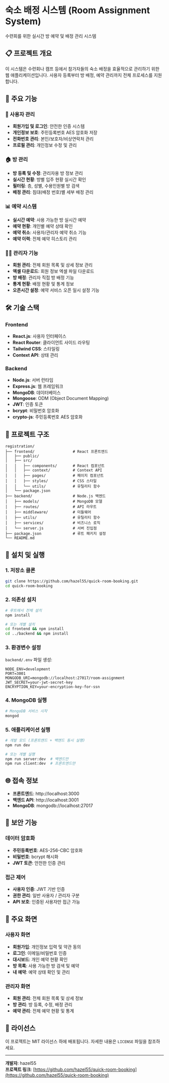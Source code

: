 # 숙소 배정 시스템 (Room Assignment System)

수련회를 위한 실시간 방 예약 및 배정 관리 시스템

## 📋 프로젝트 개요

이 시스템은 수련회나 캠프 등에서 참가자들의 숙소 배정을 효율적으로 관리하기 위한 웹 애플리케이션입니다. 사용자 등록부터 방 배정, 예약 관리까지 전체 프로세스를 지원합니다.

## 🚀 주요 기능

### 👥 사용자 관리
- **회원가입 및 로그인**: 안전한 인증 시스템
- **개인정보 보호**: 주민등록번호 AES 암호화 저장
- **전화번호 관리**: 본인/보호자/비상연락처 관리
- **프로필 관리**: 개인정보 수정 및 관리

### 🏠 방 관리
- **방 등록 및 수정**: 관리자용 방 정보 관리
- **실시간 현황**: 방별 입주 현황 실시간 확인
- **필터링**: 층, 성별, 수용인원별 방 검색
- **배정 관리**: 침대(배정 번호)별 세부 배정 관리

### 📊 예약 시스템
- **실시간 예약**: 사용 가능한 방 실시간 예약
- **예약 현황**: 개인별 예약 상태 확인
- **예약 취소**: 사용자/관리자 예약 취소 기능
- **예약 이력**: 전체 예약 히스토리 관리

### 👨‍💼 관리자 기능
- **회원 관리**: 전체 회원 목록 및 상세 정보 관리
- **엑셀 다운로드**: 회원 정보 엑셀 파일 다운로드
- **방 배정**: 관리자 직접 방 배정 기능
- **통계 현황**: 배정 현황 및 통계 정보
- **오픈시간 설정**: 예약 서비스 오픈 일시 설정 기능

## 🛠 기술 스택

### Frontend
- **React.js**: 사용자 인터페이스
- **React Router**: 클라이언트 사이드 라우팅
- **Tailwind CSS**: 스타일링
- **Context API**: 상태 관리

### Backend
- **Node.js**: 서버 런타임
- **Express.js**: 웹 프레임워크
- **MongoDB**: 데이터베이스
- **Mongoose**: ODM (Object Document Mapping)
- **JWT**: 인증 토큰
- **bcrypt**: 비밀번호 암호화
- **crypto-js**: 주민등록번호 AES 암호화

## 📁 프로젝트 구조

```
registration/
├── frontend/                 # React 프론트엔드
│   ├── public/
│   ├── src/
│   │   ├── components/       # React 컴포넌트
│   │   ├── context/          # Context API
│   │   ├── pages/            # 페이지 컴포넌트
│   │   ├── styles/           # CSS 스타일
│   │   └── utils/            # 유틸리티 함수
│   └── package.json
├── backend/                  # Node.js 백엔드
│   ├── models/               # MongoDB 모델
│   ├── routes/               # API 라우트
│   ├── middleware/           # 미들웨어
│   ├── utils/                # 유틸리티 함수
│   ├── services/             # 비즈니스 로직
│   └── server.js             # 서버 진입점
├── package.json              # 루트 패키지 설정
└── README.md
```

## 🔧 설치 및 실행

### 1. 저장소 클론
```bash
git clone https://github.com/hazel55/quick-room-booking.git
cd quick-room-booking
```

### 2. 의존성 설치
```bash
# 루트에서 전체 설치
npm install

# 또는 개별 설치
cd frontend && npm install
cd ../backend && npm install
```

### 3. 환경변수 설정
`backend/.env` 파일 생성:
```env
NODE_ENV=development
PORT=3001
MONGODB_URI=mongodb://localhost:27017/room-assignment
JWT_SECRET=your-jwt-secret-key
ENCRYPTION_KEY=your-encryption-key-for-ssn
```

### 4. MongoDB 실행
```bash
# MongoDB 서비스 시작
mongod
```

### 5. 애플리케이션 실행
```bash
# 개발 모드 (프론트엔드 + 백엔드 동시 실행)
npm run dev

# 또는 개별 실행
npm run server:dev  # 백엔드만
npm run client:dev  # 프론트엔드만
```

## 🌐 접속 정보

- **프론트엔드**: http://localhost:3000
- **백엔드 API**: http://localhost:3001
- **MongoDB**: mongodb://localhost:27017

## 🔐 보안 기능

### 데이터 암호화
- **주민등록번호**: AES-256-CBC 암호화
- **비밀번호**: bcrypt 해시화
- **JWT 토큰**: 안전한 인증 관리

### 접근 제어
- **사용자 인증**: JWT 기반 인증
- **권한 관리**: 일반 사용자 / 관리자 구분
- **API 보호**: 인증된 사용자만 접근 가능

## 📱 주요 화면

### 사용자 화면
- **회원가입**: 개인정보 입력 및 약관 동의
- **로그인**: 이메일/비밀번호 인증
- **대시보드**: 개인 예약 현황 확인
- **방 목록**: 사용 가능한 방 검색 및 예약
- **내 예약**: 예약 상태 확인 및 관리

### 관리자 화면
- **회원 관리**: 전체 회원 목록 및 상세 정보
- **방 관리**: 방 등록, 수정, 배정 관리
- **예약 관리**: 전체 예약 현황 및 통계

## 📄 라이선스

이 프로젝트는 MIT 라이선스 하에 배포됩니다. 자세한 내용은 `LICENSE` 파일을 참조하세요.

---

**개발자**: hazel55  
**프로젝트 링크**: [https://github.com/hazel55/quick-room-booking](https://github.com/hazel55/quick-room-booking)
